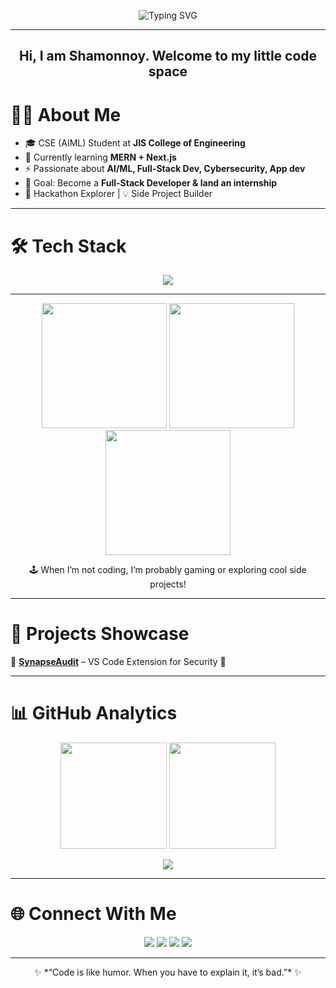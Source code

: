 <!-- Banner -->
<p align="center">
  <img src="https://readme-typing-svg.herokuapp.com?font=Fira+Code&size=26&duration=2800&pause=200&color=00F7FF&center=true&vCenter=true&width=600&lines=Hey%2C+I'm+Shamonnoy+Halder!;Full+Stack+Developer+in+Progress;AI+%26+ML+Enthusiast;Hackathon+Lover+%F0%9F%9A%80;Always+Learning+New+Things" alt="Typing SVG" />
</p>

---
<h2 align="center">Hi, I am Shamonnoy. Welcome to my little code space</h2>

# 👨‍💻 About Me  
- 🎓 CSE (AIML) Student at **JIS College of Engineering**  
- 🌱 Currently learning **MERN + Next.js**  
- ⚡ Passionate about **AI/ML, Full-Stack Dev, Cybersecurity, App dev**  
- 🎯 Goal: Become a **Full-Stack Developer & land an internship**  
- 🚀 Hackathon Explorer | 💡 Side Project Builder  

---

# 🛠️ Tech Stack  

<p align="center">
  <img src="https://skillicons.dev/icons?i=mongodb,react,express,nodejs,nextjs,html,css,js,git,python" />
</p>

---

<p align="center"> <img src="https://media.giphy.com/media/d9QiBcfzg64Io/giphy.gif" width="200"/> <img src="https://media.giphy.com/media/l41lFw057lAJQMwg0/giphy.gif" width="200" /> <img src="https://media.giphy.com/media/xT9IgzoKnwFNmISR8I/giphy.gif" width="200" /> </p> <p align="center"> 🕹️ When I’m not coding, I’m probably gaming or exploring cool side projects! </p>

---

# 🚀 Projects Showcase  
🔹 **[SynapseAudit]()** – VS Code Extension for Security 🔐  

---

# 📊 GitHub Analytics  

<p align="center">
  <img src="https://github-readme-stats.vercel.app/api?username=Shamonnoy&show_icons=true&theme=tokyonight&hide_border=true" height="170"/>
  <img src="https://github-readme-streak-stats.herokuapp.com/?user=Shamonnoy&theme=tokyonight&hide_border=true" height="170"/>
</p>

<p align="center">
  <img src="https://github-readme-activity-graph.vercel.app/graph?username=Shamonnoy&theme=react-dark&hide_border=true" />
</p>

---

# 🌐 Connect With Me  

<p align="center">
  <a href="mailto:your-shamonnoyhalder@gmail.com"><img src="https://img.shields.io/badge/Gmail-D14836?style=for-the-badge&logo=gmail&logoColor=white"/></a>
  <a href="https://www.linkedin.com/in/shamonnoy-halder/"><img src="https://img.shields.io/badge/LinkedIn-0077B5?style=for-the-badge&logo=linkedin&logoColor=white"/></a>
  <a href="https://x.com/ShamonnoyH"><img src="https://img.shields.io/badge/Twitter-1DA1F2?style=for-the-badge&logo=twitter&logoColor=white"/></a>
  <a href="#"><img src="https://img.shields.io/badge/Portfolio-000000?style=for-the-badge&logo=vercel&logoColor=white"/></a>
</p>

---

<p align="center">✨ *“Code is like humor. When you have to explain it, it’s bad.”* ✨</p>
